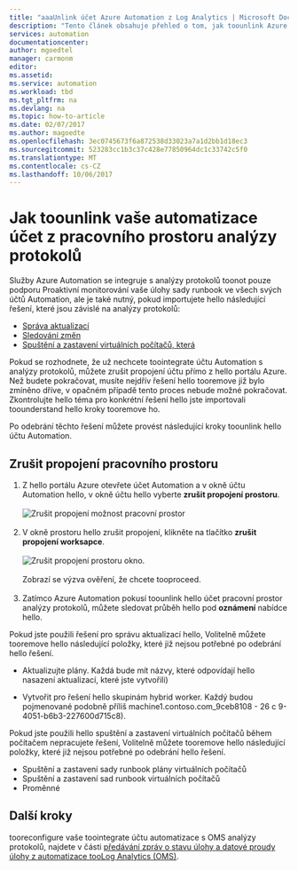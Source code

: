 ```yaml
---
title: "aaaUnlink účet Azure Automation z Log Analytics | Microsoft Docs"
description: "Tento článek obsahuje přehled o tom, jak toounlink Azure Automation účet z pracovního prostoru OMS."
services: automation
documentationcenter: 
author: mgoedtel
manager: carmonm
editor: 
ms.assetid: 
ms.service: automation
ms.workload: tbd
ms.tgt_pltfrm: na
ms.devlang: na
ms.topic: how-to-article
ms.date: 02/07/2017
ms.author: magoedte
ms.openlocfilehash: 3ec0745673f6a872538d33023a7a1d2bb1d18ec3
ms.sourcegitcommit: 523283cc1b3c37c428e77850964dc1c33742c5f0
ms.translationtype: MT
ms.contentlocale: cs-CZ
ms.lasthandoff: 10/06/2017
---
```

# <a name="how-toounlink-your-automation-account-from-a-log-analytics-workspace"></a>Jak toounlink vaše automatizace účet z pracovního prostoru analýzy protokolů

Služby Azure Automation se integruje s analýzy protokolů toonot pouze podporu Proaktivní monitorování vaše úlohy sady runbook ve všech svých účtů Automation, ale je také nutný, pokud importujete hello následující řešení, které jsou závislé na analýzy protokolů:

* [Správa aktualizací](../operations-management-suite/oms-solution-update-management.md)
* [Sledování změn](../log-analytics/log-analytics-change-tracking.md)
* [Spuštění a zastavení virtuálních počítačů, která](automation-solution-vm-management.md)
 
Pokud se rozhodnete, že už nechcete toointegrate účtu Automation s analýzy protokolů, můžete zrušit propojení účtu přímo z hello portálu Azure.  Než budete pokračovat, musíte nejdřív řešení hello tooremove již bylo zmíněno dříve, v opačném případě tento proces nebude možné pokračovat.  Zkontrolujte hello téma pro konkrétní řešení hello jste importovali toounderstand hello kroky tooremove ho.  

Po odebrání těchto řešení můžete provést následující kroky toounlink hello účtu Automation.

## <a name="unlink-workspace"></a>Zrušit propojení pracovního prostoru

1. Z hello portálu Azure otevřete účet Automation a v okně účtu Automation hello, v okně účtu hello vyberte **zrušit propojení prostoru**.<br><br> ![Zrušit propojení možnost pracovní prostor](media/automation-unlink-from-log-analytics/automation-unlink-workspace-option.png)<br><br>  
2. V okně prostoru hello zrušit propojení, klikněte na tlačítko **zrušit propojení worksapce**.<br><br> ![Zrušit propojení prostoru okno](media/automation-unlink-from-log-analytics/automation-unlink-workspace-blade.png).<br><br>  Zobrazí se výzva ověření, že chcete tooproceed.<br><br>
3. Zatímco Azure Automation pokusí toounlink hello účet pracovní prostor analýzy protokolů, můžete sledovat průběh hello pod **oznámení** nabídce hello.

Pokud jste použili řešení pro správu aktualizací hello, Volitelně můžete tooremove hello následující položky, které již nejsou potřebné po odebrání hello řešení.

* Aktualizujte plány.  Každá bude mít názvy, které odpovídají hello nasazení aktualizací, které jste vytvořili)

* Vytvořit pro řešení hello skupinám hybrid worker.  Každý budou pojmenované podobně příliš machine1.contoso.com_9ceb8108 - 26 c 9-4051-b6b3-227600d715c8).

Pokud jste použili hello spuštění a zastavení virtuálních počítačů během počítačem nepracujete řešení, Volitelně můžete tooremove hello následující položky, které již nejsou potřebné po odebrání hello řešení.

* Spuštění a zastavení sady runbook plány virtuálních počítačů 
* Spuštění a zastavení sad runbook virtuálních počítačů
* Proměnné   

## <a name="next-steps"></a>Další kroky

tooreconfigure vaše toointegrate účtu automatizace s OMS analýzy protokolů, najdete v části [předávání zpráv o stavu úlohy a datové proudy úlohy z automatizace tooLog Analytics (OMS)](automation-manage-send-joblogs-log-analytics.md). 
